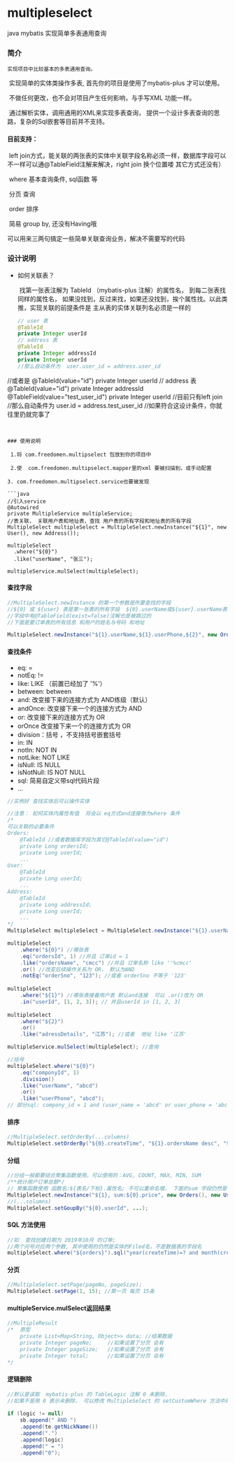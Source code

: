 # multipleselect
java mybatis 实现简单多表通用查询

### 简介

 	实现项目中比较基本的多表通用查询。

​	 实现简单的实体类操作多表,  首先你的项目是使用了mybatis-plus 才可以使用。

​	 不做任何更改，也不会对项目产生任何影响，与手写XML 功能一样。

​     通过解析实体，调用通用的XML来实现多表查询， 提供一个设计多表查询的思路，复杂的Sql嵌套等目前并不支持。

#### 目前支持：

​	 left join方式，能关联的两张表的实体中关联字段名称必须一样，数据库字段可以不一样可以通@TableField注解来解决，right join 换个位置喽 其它方式还没有）

​    where 基本查询条件, sql函数 等

​	分页 查询

​	order 排序

​	简易 group by, 还没有Having哦

可以用来三两句搞定一些简单关联查询业务，解决不需要写的代码

### 设计说明

* 如何关联表？

  ​		找第一张表注解为 TableId （mybatis-plus 注解）的属性名， 到每二张表找同样的属性名， 如果没找到，反过来找，如果还没找到，挨个属性找。以此类推，实现关联的前提条件是 主从表的实体关联列名必须是一样的

  ```java
  // user 表
  @TableId
  private Integer userId
  // address 表
  @TableId
  private Integer addressId
  private Integer userId
  //那么自动条件为  user.user_id = address.user_id
//或者是
  @TableId(value="id")
private Integer userId
  // address 表
  @TableId(value="id")
  private Integer addressId
  @TableField(value="test_user_id")
  private Integer userId
  //目前只有left join
  //那么自动条件为  user.id = address.test_user_id
  //如果符合这设计条件，你就往里扔就完事了
  ```
  

### 使用说明

   1.将 com.freedomen.multipselect 包放到你的项目中

   2.使  com.freedomen.multipselect.mapper里的xml 要被扫描到，或手动配置  

3. com.freedomen.multipselect.service也要被发现

```java
//引入service
@Autowired
private MultipleService multipleService;
//表关联， 关联用户表和地址表，查找 用户表的所有字段和地址表的所有字段
MultipleSelect multipleSelect = MultipleSelect.newInstance("${1}", new User(), new Address());

multipleSelect
	.where("${0}")
    .like("userName", "张三");

multipleService.mulSelect(multipleSelect);
```

#### 查找字段

```java
//MultipleSelect.newInstance 的第一个参数是所要查找的字段
//${0} 或 ${user} 表是第一张表的所有字段  ${0}.userName或${user}.userName表示userName字段， 默认第一张表的字段全部都返回的。 ${}中间的参数可以是后面实体的下标，也可以是表名 如user、user_address
//字段中有@TableField(exist=false)注解也是被跳过的
//下面是要订单表的所有信息 和用户的姓名与号码 和地址

MultipleSelect.newInstance("${1}.userName,${1}.userPhone,${2}", new Orders(), new User(), new Address());
```

####  查找条件

* eq:  =
* notEq:  !=
* like:  LIKE  （前置已经加了 '%'）
* between:  between
* and:  改变接下来的连接方式为 AND练级（默认）
* andOnce:  改变接下来一个的连接方式为 AND
* or:  改变接下来的连接方式为 OR
* orOnce 改变接下来一个的连接方式为 OR
* division：括号  ，不支持括号嵌套括号
* in:  IN
* notIn:  NOT IN
* notLike:   NOT LIKE
* isNull:  IS NULL
* isNotNull: IS NOT NULL
* sql: 简易自定义带sql代码片段
* ...

```java
//实例好 查找实体后可以操作实体

//注意： 如何实体内属性有值  将会以 eq方式and连接做为where 条件
/*
可以关联的必要条件
Orders:
	@TableId //或者数据库字段为其它@TableId(value="id")
	private Long ordersId;
	private Long userId;
	...
User: 
	@TableId
	private Long userId;
	...
Address:
	@TableId
	private Long addressId;
	private Long userId;
	...
*/
MultipleSelect multipleSelect = MultipleSelect.newInstance("${1}.userName,${1}.userPhone,${2}", new Orders(), new User(), new Address());

multipleSelect
	.where("${0}") //哪张表
	.eq("ordersId", 1) //并且 订单id = 1
	.like("ordersName", "cmcc") //并且 订单名称 like ''%cmcc'
	.or() //改变后续操作关系为 OR， 默认为AND
    .notEq("orderSno", "123"); //或者 orderSno 不等于 '123'
    
multipleSelect
	.where("${1}") //哪张表接着用户表 默认and连接  可以 .or()改为 OR
	.in("userId", [1, 2, 3]); // 并且userId in [1, 2, 3]
    
multipleSelect
	.where("${2}")
    .or()
	.like("adressDetails", "江苏"); //或者  地址 like '江苏'

multipleService.mulSelect(multipleSelect); //查询

//括号
multipleSelect.where("${0}")
    .eq("componyId", 1)
    .division()
    .like("userName", "abcd")
    .or()
    .like("userPhone", "abcd");
// 部分sql: compony_id = 1 and (user_name = 'abcd' or user_phone = 'abcd')    
```

#### 排序

```java
//MultipleSelect.setOrderBy(...columns)
MultipleSelect.setOrderBy("${0}.createTime", "${1}.ordersName desc", "${2}.userId asc", ...)
```

#### 分组

```java
//分组一般都要结合聚集函数使用，可以使用的：AVG, COUNT, MAX, MIN, SUM
/**统计用户订单总额*/ 
// 聚集函数使用 函数名:${表名/下标}.属性名; 不可以重命名哦， 下面的sum 字段仍然是 price
MultipleSelect.newInstance("${1}, sum:${0}.price", new Orders(), new User());
//(...columns)
MultipleSelect.setGoupBy("${0}.userId", ...);
```

#### SQL 方法使用

```java
//如  查找创建日期为 2019年10月 的订单;
//两个问号对应两个参数, 其中使用的仍然是实体的Filed名，不是数据表的字段名
multipleSelect.where("${orders}").sql("year(createTime)=? and month(createTime)=?", new Object[]{2019, 10});
```

#### 分页

```java
//MultipleSelect.setPage(pageNo, pageSize);
MultipleSelect.setPage(1, 15); //第一页 每页 15条
```

#### multipleService.mulSelect返回结果

```java
//MultipleResult
/*	原型
	private List<Map<String, Object>> data; //结果数据
	private Integer pageNo; 	//如果设置了分页 会有
	private Integer pageSize; 	//如果设置了分页 会有
	private Integer total;		//如果设置了分页 会有
*/
```

#### 逻辑删除

```java
//默认是读取  mybatis-plus 的 TableLogic 注解 0 未删除，
//如果不是用 0 表示未删除， 可以修改 MultipleSelect 的 setCustomWhere 方法中的下面这段中的 0 
 
if (logic != null)
    sb.append(" AND ")
    .append(te.getNickName())
    .append(".")
    .append(logic)
    .append(" = ")
    .append("0");

```

